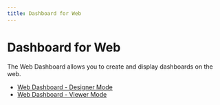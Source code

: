 ```yaml
---
title: Dashboard for Web
---
```

# Dashboard for Web
The Web Dashboard allows you to create and display dashboards on the web.
* [Web Dashboard - Designer Mode](../../dashboard-for-web/articles/web-dashboard-designer-mode.md)
* [Web Dashboard - Viewer Mode](../../dashboard-for-web/articles/web-dashboard-viewer-mode.md)